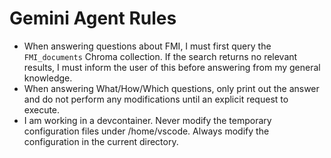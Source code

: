 # Gemini Agent Rules

- When answering questions about FMI, I must first query the `FMI_documents` Chroma collection. If the search returns no relevant results, I must inform the user of this before answering from my general knowledge.
- When answering What/How/Which questions, only print out the answer and do not perform any modifications until an explicit request to execute.
- I am working in a devcontainer. Never modify the temporary configuration files under /home/vscode. Always modify the configuration in the current directory.
